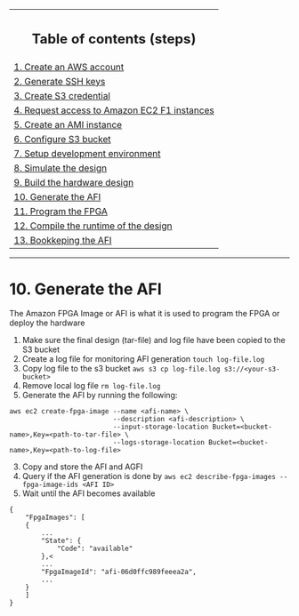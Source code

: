 <table style="width:100%">
  <tr>
    <th width="100%"><h2>Table of contents (steps)</h2></th>
  </tr>
  <tr>
    <td><a href="create_aws_account.md">1. Create an AWS account</a></td>
  </tr>
  <tr>
    <td><a href="generate_ssh_keys.md">2. Generate SSH keys</a></td>
  </tr>
  <tr>
    <td><a href="create_s3_credential.md">3. Create S3 credential</a></td>
  </tr>
  <tr>
    <td><a href="request_access_f1.md">4. Request access to Amazon EC2 F1 instances</a></td>
  </tr>
  <tr>
    <td><a href="create_ami_instance.md">5. Create an AMI instance</a></td>
  </tr>
  <tr>
    <td><a href="configure_s3.md">6. Configure S3 bucket</a></td>
  </tr>
  <tr>
    <td><a href="setup_development_environment.md">7. Setup development environment</a></td>
  </tr>
  <tr>
    <td><a href="simulate_design.md">8. Simulate the design</a></td>
  </tr>
  <tr>
    <td><a href="build_hardware.md">9. Build the hardware design</a></td>
  </tr>
  <tr>
    <td><a href="generate_afi.md">10. Generate the AFI</a></td>
  </tr>
  <tr>
    <td><a href="program_fpga.md">11. Program the FPGA</a></td>
  </tr>
  <tr>
    <td><a href="compile_runtime.md">12. Compile the runtime of the design</a></td>
  </tr>
  <tr>
    <td><a href="bookkeeping_afi.md">13. Bookkeping the AFI</a></td>
  </tr>
</table>

---------------------------------------

# 10. Generate the AFI

The Amazon FPGA Image or AFI is what it is used to program the FPGA or deploy the hardware

1. Make sure the final design (tar-file) and log file have been copied to the S3 bucket
1. Create a log file for monitoring AFI generation `touch log-file.log`
1. Copy log file to the s3 bucket `aws s3 cp log-file.log s3://<your-s3-bucket>`
1. Remove local log file `rm log-file.log`
1. Generate the AFI by running the following:

```
aws ec2 create-fpga-image --name <afi-name> \
                          --description <afi-description> \
                          --input-storage-location Bucket=<bucket-name>,Key=<path-to-tar-file> \
                          --logs-storage-location Bucket=<bucket-name>,Key=<path-to-log-file>
```
3. Copy and store the AFI and AGFI
4. Query if the AFI generation is done by `aws ec2 describe-fpga-images --fpga-image-ids <AFI ID>`
5. Wait until the AFI becomes available
```
{
    "FpgaImages": [
    {
        ...
        "State": {
            "Code": "available"
        },<
        ...
        "FpgaImageId": "afi-06d0ffc989feeea2a",
        ...
    }
    ]
}
```
